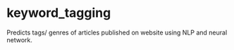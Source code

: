 # keyword_tagging

Predicts tags/ genres of articles published on website using NLP and neural network. 
